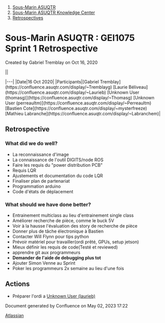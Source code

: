 1. [Sous-Marin ASUQTR](index.html)
2. [Sous-Marin ASUQTR Knowledge Center](Sous-Marin-ASUQTR-Knowledge-Center_5144578.html)
3. [Retrospectives](Retrospectives_39223358.html)

# Sous-Marin ASUQTR : GEI1075 Sprint 1 Retrospective

Created by Gabriel Tremblay on Oct 16, 2020

||
<colgroup><col /><col /></colgroup>|---|
|Date|<time>16 Oct 2020</time>|
|Participants|[Gabriel Tremblay](https://confluence.asuqtr.com/display/~Tremblayg) [Laurie B&eacute;liveau](https://confluence.asuqtr.com/display/~Laurieb) [Unknown User (thomasg)](https://confluence.asuqtr.com/display/~Thomasg) [Unknown User (perreaultm)](https://confluence.asuqtr.com/display/~Perreaultm) [Bastien Cote](https://confluence.asuqtr.com/display/~mysterfreeze) [Mathieu Labranche](https://confluence.asuqtr.com/display/~Labranchem)|
  

## Retrospective

### What did we do well?

* La reconnaissance d'image
* La connaissance de l'outil DIGITS/node ROS
* Faire les requis du "power distribution PCB"
* Requis LQR
* Ajustements et documentation du code LQR
* Finaliser plan de partenariat
* Programmation arduino
* Code d'états de déplacement

### What should we have done better?

* Entrainement multiclass au lieu d'entrainement single class
* Améliorer recherche de pièce, comme le buck 5V
* Voir à la hausse l'évaluation des story de recherche de pièce
* Donner plus de tâche électronique à Bastien
* Contacter Will Flynn pour tips python
* Prévoir matériel pour travailler(ordi prêté, GPUs, setup jetson)
* Mieux définir les requis de code(Testé et reviewed)
* apprendre git aux programmeurs
* **Demander de l'aide de debugging plus tot**
* Ajouter Simon Venne au Sprint
* Poker les programmeurs 2x semaine au lieu d'une fois

## Actions

* Préparer l'ordi a [Unknown User (laurieb)](https://confluence.asuqtr.com/display/~Laurieb)

Document generated by Confluence on May 02, 2023 17:22

[Atlassian](https://www.atlassian.com/)